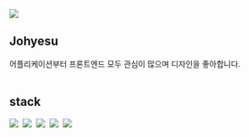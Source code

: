 <div>
   <a href="https://hits.seeyoufarm.com"><img src="https://hits.seeyoufarm.com/api/count/incr/badge.svg?url=https%3A%2F%2Fgithub.com%2Fhyesujo&count_bg=%2379ADF1&title_bg=%23555555&icon=github.svg&icon_color=%23E7E7E7&title=hits&edge_flat=false"/></a>
</div>

## Johyesu

어플리케이션부터 프론트엔드 모두 관심이 많으며 디자인을 좋아합니다. 
<br><br>

## stack
<div>
  <img src="https://img.shields.io/badge/Flutter-5FC9F8?style=flat-square&logo=Flutter&logoColor=white"/></a>&nbsp 
  <img src="https://img.shields.io/badge/HTML-2B6CAE?style=flat-square&logo=HTML5&logoColor=white"/></a>&nbsp 
  <img src="https://img.shields.io/badge/CSS-CD5434?style=flat-square&logo=css3&logoColor=white"/></a>&nbsp 
  <img src="https://img.shields.io/badge/JavaScript-EBD84E?style=flat-square&logo=JavaScript&logoColor=white"/></a>&nbsp 
  <img src="https://img.shields.io/badge/Node.js-92BC3A?style=flat-square&logo=Node.js&logoColor=white"/></a>&nbsp 
</div>
